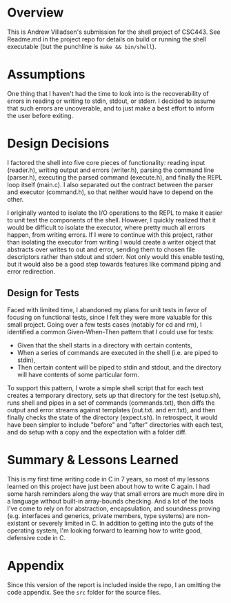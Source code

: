 # Overview

This is Andrew Villadsen's submission for the shell project of CSC443. See Readme.md in the project repo for details on build or running the shell executable (but the punchline is `make && bin/shell`).

# Assumptions

One thing that I haven't had the time to look into is the recoverability of errors in reading or writing to stdin, stdout, or stderr. I decided to assume that such errors are uncoverable, and to just make a best effort to inform the user before exiting.

# Design Decisions

I factored the shell into five core pieces of functionality: reading input (reader.h), writing output and errors (writer.h), parsing the command line (parser.h), executing the parsed command (execute.h), and finally the REPL loop itself (main.c). I also separated out the contract between the parser and executor (command.h), so that neither would have to depend on the other.

I originally wanted to isolate the I/O operations to the REPL to make it easier to unit test the components of the shell. However, I quickly realized that it would be difficult to isolate the executor, where pretty much all errors happen, from writing errors. If I were to continue with this project, rather than isolating the executor from writing I would create a writer object that abstracts over writes to out and error, sending them to chosen file descriptors rather than stdout and stderr. Not only would this enable testing, but it would also be a good step towards features like command piping and error redirection.

## Design for Tests

Faced with limited time, I abandoned my plans for unit tests in favor of focusing on functional tests, since I felt they were more valuable for this small project. Going over a few tests cases (notably for cd and rm), I identified a common Given-When-Then pattern that I could use for tests:

* Given that the shell starts in a directory with certain contents,
* When a series of commands are executed in the shell (i.e. are piped to stdin),
* Then certain content will be piped to stdin and stdout, and the directory will have contents of some particular form.

To support this pattern, I wrote a simple shell script that for each test creates a temporary directory, sets up that directory for the test (setup.sh), runs shell and pipes in a set of commands (commands.txt), then diffs the output and error streams against templates (out.txt. and err.txt), and then finally checks the state of the directory (expect.sh). In retrospect, it would have been simpler to include "before" and "after" directories with each test, and do setup with a copy and the expectation with a folder diff.

# Summary & Lessons Learned

This is my first time writing code in C in 7 years, so most of my lessons learned on this project have just been about how to write C again. I had some harsh reminders along the way that small errors are much more dire in a language without built-in array-bounds checking. And a lot of the tools I've come to rely on for abstraction, encapsulation, and soundness proving (e.g. interfaces and generics, private members, type systems) are non-existant or severely limited in C. In addition to getting into the guts of the operating system, I'm looking forward to learning how to write good, defensive code in C.

# Appendix

Since this version of the report is included inside the repo, I an omitting the code appendix. See the `src` folder for the source files.